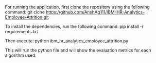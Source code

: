 For running the application, first clone the repository using the following command:
git clone https://github.com/AnshAg111/IBM-HR-Analytics-Employee-Attrition.git


To install the dependencies, run the following command:
pip install -r requirements.txt

Then execute:
python ibm_hr_analytics_employee_attrition.py

This will run the python file and will show the evaluation metrics for each algorithm used.